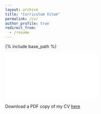 ```yaml
---
layout: archive
title: "Curriculum Vitae"
permalink: /cv/
author_profile: true
redirect_from:
  - /resume
---
```


{% include base_path %}

<embed src="/files/cv_github.pdf" type="application/pdf" />

Download a PDF copy of my CV [here](/files/cv_github.pdf)



